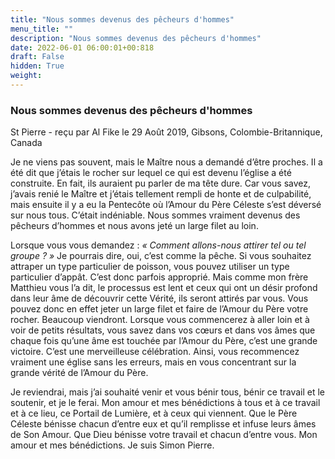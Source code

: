 ```yaml
---
title: "Nous sommes devenus des pêcheurs d'hommes"
menu_title: ""
description: "Nous sommes devenus des pêcheurs d'hommes"
date: 2022-06-01 06:00:01+00:818
draft: False
hidden: True
weight:
---
```

### Nous sommes devenus des pêcheurs d'hommes

St Pierre - reçu par Al Fike le 29 Août 2019, Gibsons, Colombie-Britannique, Canada

Je ne viens pas souvent, mais le Maître nous a demandé d’être proches. Il a été dit que j’étais le rocher sur lequel ce qui est devenu l’église a été construite. En fait, ils auraient pu parler de ma tête dure. Car vous savez, j’avais renié le Maître et j’étais tellement rempli de honte et de culpabilité, mais ensuite il y a eu la Pentecôte où l’Amour du Père Céleste s’est déversé sur nous tous. C’était indéniable. Nous sommes vraiment devenus des pêcheurs d’hommes et nous avons jeté un large filet au loin.

Lorsque vous vous demandez : *« Comment allons-nous attirer tel ou tel groupe ? »* Je pourrais dire, oui, c’est comme la pêche. Si vous souhaitez attraper un type particulier de poisson, vous pouvez utiliser un type particulier d’appât. C’est donc parfois approprié. Mais comme mon frère Matthieu vous l’a dit, le processus est lent et ceux qui ont un désir profond dans leur âme de découvrir cette Vérité, ils seront attirés par vous. Vous pouvez donc en effet jeter un large filet et faire de l’Amour du Père votre rocher. Beaucoup viendront. Lorsque vous commencerez à aller loin et à voir de petits résultats, vous savez dans vos cœurs et dans vos âmes que chaque fois qu’une âme est touchée par l’Amour du Père, c’est une grande victoire. C’est une merveilleuse célébration. Ainsi, vous recommencez vraiment une église sans les erreurs, mais en vous concentrant sur la grande vérité de l’Amour du Père.

Je reviendrai, mais j’ai souhaité venir et vous bénir tous, bénir ce travail et le soutenir, et je le ferai. Mon amour et mes bénédictions à tous et à ce travail et à ce lieu, ce Portail de Lumière, et à ceux qui viennent. Que le Père Céleste bénisse chacun d’entre eux et qu’il remplisse et infuse leurs âmes de Son Amour. Que Dieu bénisse votre travail et chacun d’entre vous. Mon amour et mes bénédictions. Je suis Simon Pierre.



